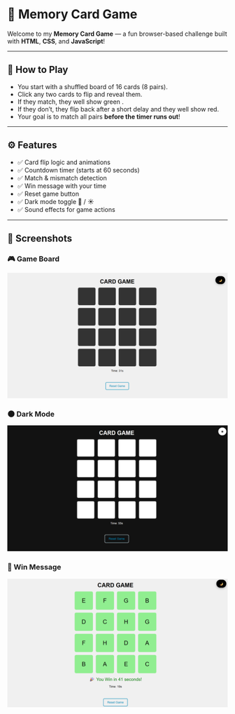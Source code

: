 # 🎴 Memory Card Game

Welcome to my **Memory Card Game** — a fun browser-based challenge built with **HTML**, **CSS**, and **JavaScript**!

---

## 🧠 How to Play

- You start with a shuffled board of 16 cards (8 pairs).
- Click any two cards to flip and reveal them.
- If they match, they well show green .
- If they don’t, they flip back after a short delay and they well show red.
- Your goal is to match all pairs **before the timer runs out**!

---

## ⚙️ Features

- ✅ Card flip logic and animations
- ✅ Countdown timer (starts at 60 seconds)
- ✅ Match & mismatch detection
- ✅ Win message with your time
- ✅ Reset game button
- ✅ Dark mode toggle 🌙 / ☀
- ✅ Sound effects for game actions

---

## 📸 Screenshots

### 🎮 Game Board
<img src="gameboard.png" >

### 🌑 Dark Mode
<img src="darkmode.png" >


### 🎉 Win Message
<img src="win.png" >

